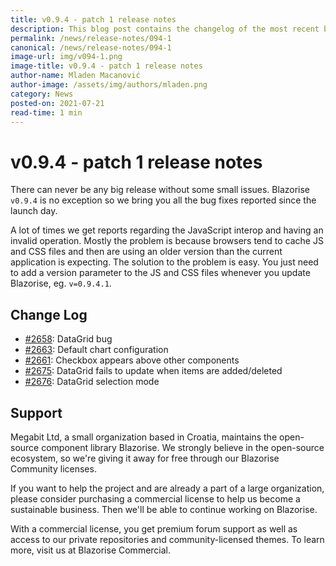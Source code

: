 ```yaml
---
title: v0.9.4 - patch 1 release notes
description: This blog post contains the changelog of the most recent bug fixes included in the Blazorise v0.9.4.1 release.
permalink: /news/release-notes/094-1
canonical: /news/release-notes/094-1
image-url: img/v094-1.png
image-title: v0.9.4 - patch 1 release notes
author-name: Mladen Macanović
author-image: /assets/img/authors/mladen.png
category: News
posted-on: 2021-07-21
read-time: 1 min
---
```


# v0.9.4 - patch 1 release notes

There can never be any big release without some small issues. Blazorise `v0.9.4` is no exception so we
    bring you all the bug fixes reported since the launch day.

A lot of times we get reports regarding the JavaScript interop and having an invalid operation. Mostly the problem
    is because browsers tend to cache JS and CSS files and then are using an older version than the current application
    is expecting. The solution to the problem is easy. You just need to add a version parameter to the JS and CSS files
    whenever you update Blazorise, eg. `v=0.9.4.1`.

## Change Log

- [#2658](https://github.com/Megabit/Blazorise/issues/2658): DataGrid bug
- [#2663](https://github.com/Megabit/Blazorise/issues/2663): Default chart configuration
- [#2661](https://github.com/Megabit/Blazorise/issues/2661): Checkbox appears above other components
- [#2675](https://github.com/Megabit/Blazorise/issues/2675): DataGrid fails to update when items are added/deleted
- [#2676](https://github.com/Megabit/Blazorise/issues/2676): DataGrid selection mode

## Support

Megabit Ltd, a small organization based in Croatia, maintains the open-source component library Blazorise. We strongly believe in the open-source ecosystem, so we're giving it away for free through our Blazorise Community licenses.

If you want to help the project and are already a part of a large organization, please consider purchasing a commercial license to help us become a sustainable business. Then we'll be able to continue working on Blazorise.

With a commercial license, you get premium forum support as well as access to our private repositories and community-licensed themes. To learn more, visit us at Blazorise Commercial.
